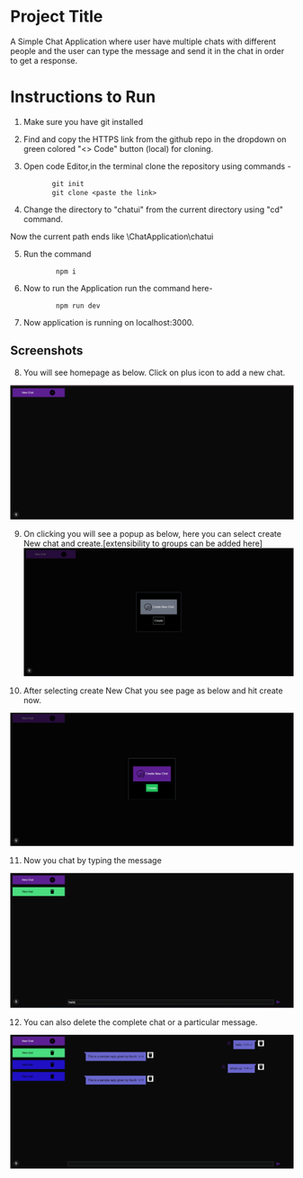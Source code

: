 
# Project Title

A Simple Chat Application where user have multiple chats with different people and the user can type the message and send it in the chat in order to get a response.

# Instructions to Run

1) Make sure you have git installed

2) Find and copy the HTTPS link from the github repo in the dropdown on green colored "<> Code" button (local) for cloning.

3) Open code Editor,in the terminal clone the repository using commands - 

              git init
              git clone <paste the link>

4) Change the directory to "chatui" from the current directory using "cd" command.

Now the current path ends like \ChatApplication\chatui

5) Run the command

               npm i

6) Now to run the Application run the command here-

               npm run dev

7) Now application is running on localhost:3000.




## Screenshots

8) You will see homepage as below. Click on plus icon to add a new chat.

![App Screenshot](https://github.com/yatish1309/ChatApplication/blob/main/Screenshot%20(8).png?raw=true)

9) On clicking you will see a popup as below, here you can select create New chat and create.[extensibility to groups can be added here]
![App Screenshot](https://github.com/yatish1309/ChatApplication/blob/main/Screenshot%20(9).png?raw=true)

10) After selecting create New Chat you see page as below and hit create now.

![App Screenshot](https://github.com/yatish1309/ChatApplication/blob/main/Screenshot%20(10).png?raw=true)

11) Now you chat by typing the message

![App Screenshot](https://github.com/yatish1309/ChatApplication/blob/main/Screenshot%20(12).png?raw=true)

12) You can also delete the complete chat or a particular message.

![App Screenshot](https://github.com/yatish1309/ChatApplication/blob/main/Screenshot%20(14).png?raw=true)


